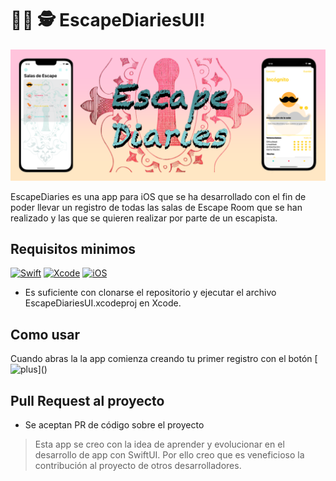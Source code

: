 # 🕵️‍♀️ 🕵️ EscapeDiariesUI!

![Portada](https://raw.githubusercontent.com/EsAlco/EsAlco/master/PortadaEscapeDiaries.png)

  EscapeDiaries es una app para iOS que se ha desarrollado con el fin de poder llevar un registro de todas las salas de Escape Room que se han realizado y las que se quieren realizar por parte de un escapista.


## Requisitos minimos
[![Swift](https://img.shields.io/badge/Swift_5-red?style=for-the-badge&logo=swift&logoColor=white&labelColor=101010)]()
[![Xcode](https://img.shields.io/badge/Xcode_14-blue?style=for-the-badge&logo=xcode&logoColor=white&labelColor=101010)]()
[![iOS](https://img.shields.io/badge/iOS_15-grey?style=for-the-badge&logo=ios&logoColor=white&labelColor=101010)]()

* Es suficiente con clonarse el repositorio y ejecutar el archivo EscapeDiariesUI.xcodeproj en Xcode.

## Como usar

  Cuando abras la la app comienza creando tu primer registro con el botón [![plus](https://img.shields.io/badge/+-green?)]()

## Pull Request al proyecto

* Se aceptan PR de código sobre el proyecto

>   Esta app se creo con la idea de aprender y evolucionar en el desarrollo de app con SwiftUI. Por ello creo que es veneficioso la contribución al proyecto de otros desarrolladores.

